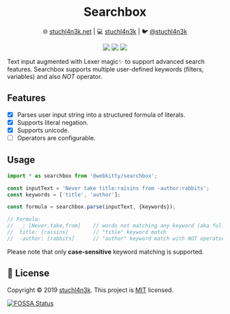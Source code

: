 <h1 align=center>Searchbox</h1>

<p align=center>
🌐 <a href="https://stuchl4n3k.net">stuchl4n3k.net</a> | 💻 <a href="https://github.com/stuchl4n3k">stuchl4n3k</a> | 🐦 <a href="https://twitter.com/stuchl4n3k">@stuchl4n3k</a>
</p>

<p align=center>
<a href="https://circleci.com/gh/webkitty/searchbox"><img src="https://img.shields.io/circleci/build/github/webkitty/searchbox?style=flat-square"></a>
<a href="https://codecov.io/gh/webkitty/searchbox"><img src="https://img.shields.io/codecov/c/github/webkitty/searchbox?style=flat-square"></a>
<a href="https://github.com/webkitty/searchbox/blob/master/LICENSE"><img src="https://img.shields.io/github/license/webkitty/searchbox?style=flat-square"></a>
</p>

Text input augmented with Lexer magic✨ to support advanced search features. Searchbox supports multiple user-defined keywords (filters, variables) and also _NOT_ operator.

## Features

- [x] Parses user input string into a structured formula of literals.
- [x] Supports literal negation.
- [x] Supports unicode.
- [ ] Operators are configurable.

## Usage

```typescript
import * as searchbox from '@webkitty/searchbox';

const inputText = 'Never take title:raisins from -author:rabbits';
const keywords = ['title', 'author'];

const formula = searchbox.parse(inputText, {keywords});

// Formula:
//  _: [Never,take,from]	// words not matching any keyword (aka fulltext)
//  title: [raisins]		// "title" keyword match
//  -author: [rabbits]		// "author" keyword match with NOT operator ("-")
```

Please note that only **case-sensitive** keyword matching is supported.

## 📝 License

Copyright © 2019 [stuchl4n3k](https://github.com/stuchl4n3k).
This project is [MIT](LICENSE) licensed.

[![FOSSA Status](https://app.fossa.io/api/projects/git%2Bgithub.com%2Fwebkitty%2Fsearchbox.svg?type=large)](https://app.fossa.io/projects/git%2Bgithub.com%2Fwebkitty%2Fsearchbox?ref=badge_large)
